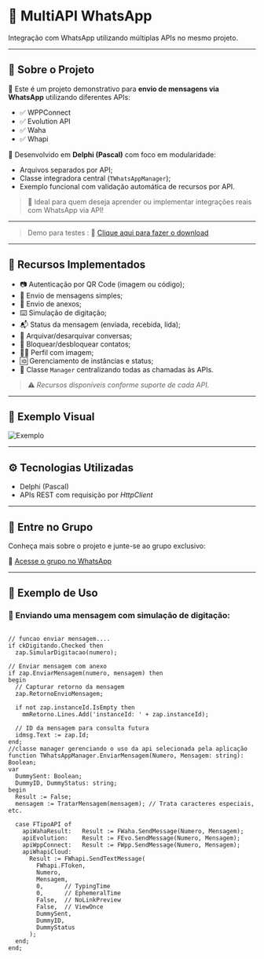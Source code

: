 # 📲 MultiAPI WhatsApp

Integração com WhatsApp utilizando múltiplas APIs no mesmo projeto.

---

## 📢 Sobre o Projeto

💬 Este é um projeto demonstrativo para **envio de mensagens via WhatsApp** utilizando diferentes APIs:

- ✅ WPPConnect  
- ✅ Evolution API  
- ✅ Waha  
- ✅ Whapi  

🔧 Desenvolvido em **Delphi (Pascal)** com foco em modularidade:

- Arquivos separados por API;
- Classe integradora central (`TWhatsAppManager`);
- Exemplo funcional com validação automática de recursos por API.

> 🎯 Ideal para quem deseja aprender ou implementar integrações reais com WhatsApp via API!
---
> Demo para testes : 🔗 [Clique aqui para fazer o download](#)

---

## 🧰 Recursos Implementados

- 📷 Autenticação por QR Code (imagem ou código);
- 💬 Envio de mensagens simples;
- 📎 Envio de anexos;
- ⌨️ Simulação de digitação;
- 📬 Status da mensagem (enviada, recebida, lida);
- 📂 Arquivar/desarquivar conversas;
- 🚫 Bloquear/desbloquear contatos;
- 🧑‍💼 Perfil com imagem;
- 🆔 Gerenciamento de instâncias e status;
- 🧠 Classe `Manager` centralizando todas as chamadas às APIs.

> ⚠ *Recursos disponíveis conforme suporte de cada API.*

---

## 📸 Exemplo Visual

![Exemplo](https://github.com/user-attachments/assets/29ade204-7459-48ac-a685-f0c80dd7db19)

---

## ⚙ Tecnologias Utilizadas

- Delphi (Pascal)
- APIs REST com requisição por *HttpClient* 

---

## 🤝 Entre no Grupo

Conheça mais sobre o projeto e junte-se ao grupo exclusivo:

🔗 [Acesse o grupo no WhatsApp](https://chat.whatsapp.com/I7mCbnJuRHnBJ3JQU1hDQF)

---

## 🧪 Exemplo de Uso

### 🔸 Enviando uma mensagem com simulação de digitação:

```delphi

// funcao enviar mensagem....
if ckDigitando.Checked then
  zap.SimularDigitacao(numero);

// Enviar mensagem com anexo
if zap.EnviarMensagem(numero, mensagem) then
begin
  // Capturar retorno da mensagem
  zap.RetornoEnvioMensagem;

  if not zap.instanceId.IsEmpty then
    mmRetorno.Lines.Add('instanceId: ' + zap.instanceId);

  // ID da mensagem para consulta futura
  idmsg.Text := zap.Id;
end;
//classe manager gerenciando o uso da api selecionada pela aplicação 
function TWhatsAppManager.EnviarMensagem(Numero, Mensagem: string): Boolean;
var
  DummySent: Boolean;
  DummyID, DummyStatus: string;
begin
  Result := False;
  mensagem := TratarMensagem(mensagem); // Trata caracteres especiais, etc.

  case FTipoAPI of
    apiWahaResult:   Result := FWaha.SendMessage(Numero, Mensagem);
    apiEvolution:    Result := FEvo.SendMessage(Numero, Mensagem);
    apiWppConnect:   Result := FWpp.SendMessage(Numero, Mensagem);
    apiWhapiCloud:
      Result := FWhapi.SendTextMessage(
        FWhapi.FToken,
        Numero,
        Mensagem,
        0,      // TypingTime
        0,      // EphemeralTime
        False,  // NoLinkPreview
        False,  // ViewOnce
        DummySent,
        DummyID,
        DummyStatus
      );
  end;
end;
